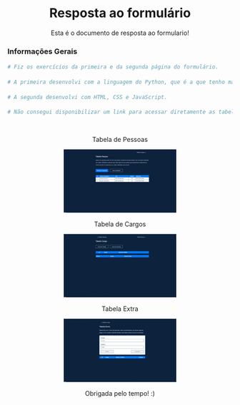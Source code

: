 <h1 align="center">Resposta ao formulário</h1>
<p align="center">Esta é o documento de resposta ao formulario!</p>


### Informações Gerais

```bash
# Fiz os exercícios da primeira e da segunda página do formulário. 

# A primeira desenvolvi com a linguagem do Python, que é a que tenho mais familiaridade.

# A segunda desenvolvi com HTML, CSS e JavaScript.

# Não consegui disponibilizar um link para acessar diretamente as tabelas, mas estou deixando alguns GIFs de ilustração.
```


<div align='center'>
</br>
<p align="center">Tabela de Pessoas</p>
    <img width='50%' alt="Tabela Pessoa" title="Tabela Pessoa" src='./img/1ouall.gif' />
    <p align="center">Tabela de Cargos</p>
    <img width='50%' alt="Tabela Cargos" title="Tabela Cargos" src='./img/animacao_tabela_cargos.gif' />
    <p align="center">Tabela Extra</p>
    <img width='50%' alt="Tabela Extra" title="Tabela Extra" src='./img/addcargo.gif' />
<div>

<p align="center">Obrigada pelo tempo! :)</p>
